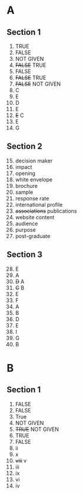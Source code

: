 # A

## Section 1

1. TRUE
2. FALSE
3. NOT GIVEN
4. ~~FALSE~~ TRUE
5. FALSE
6. ~~FALSE~~ TRUE
7. ~~FALSE~~ NOT GIVEN
8. C
9. E
10. D
11. E
12. ~~E~~ C
13. E
14. G

## Section 2

15. decision maker
16. impact
17. opening
18. white envelope
19. brochure
20. sample
21. response rate
22. international profile
23. ~~associations~~ publications
24. website content
25. audience
26. purpose
27. post-graduate

## Section 3

28. E
29. A
30. ~~D~~ A
31. ~~C~~ B
32. E
33. F
34. A
35. B
36. D
37. E
38. I
39. G
40. B

# B

## Section 1

1. FALSE
2. FALSE
3. True
4. NOT GIVEN
5. ~~TRUE~~ NOT GIVEN
6. TRUE
7. FALSE
8. ii
9. x
10. ~~viii~~ v
11. iii
12. ix
13. vi
14. iv
